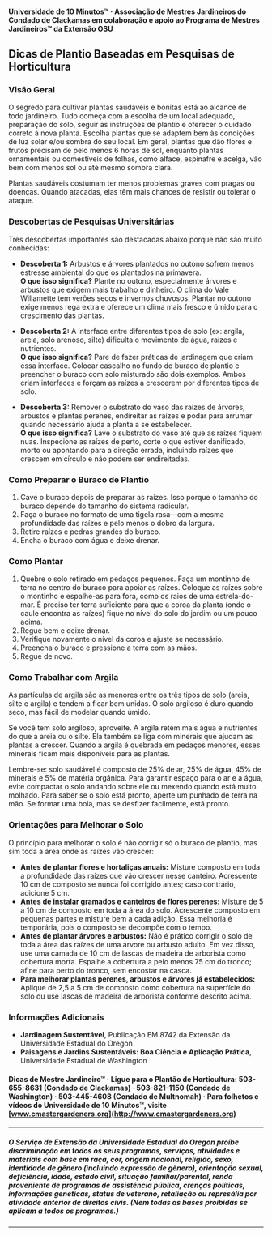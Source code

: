 #### Universidade de 10 Minutos™ · Associação de Mestres Jardineiros do Condado de Clackamas em colaboração e apoio ao Programa de Mestres Jardineiros™ da Extensão OSU

## Dicas de Plantio Baseadas em Pesquisas de Horticultura

### Visão Geral

O segredo para cultivar plantas saudáveis e bonitas está ao alcance de todo jardineiro. Tudo começa com a escolha de um local adequado, preparação do solo, seguir as instruções de plantio e oferecer o cuidado correto à nova planta. Escolha plantas que se adaptem bem às condições de luz solar e/ou sombra do seu local. Em geral, plantas que dão flores e frutos precisam de pelo menos 6 horas de sol, enquanto plantas ornamentais ou comestíveis de folhas, como alface, espinafre e acelga, vão bem com menos sol ou até mesmo sombra clara.

Plantas saudáveis costumam ter menos problemas graves com pragas ou doenças. Quando atacadas, elas têm mais chances de resistir ou tolerar o ataque.

### Descobertas de Pesquisas Universitárias

Três descobertas importantes são destacadas abaixo porque não são muito conhecidas:

- **Descoberta 1:** Arbustos e árvores plantados no outono sofrem menos estresse ambiental do que os plantados na primavera.  
  **O que isso significa?** Plante no outono, especialmente árvores e arbustos que exigem mais trabalho e dinheiro. O clima do Vale Willamette tem verões secos e invernos chuvosos. Plantar no outono exige menos rega extra e oferece um clima mais fresco e úmido para o crescimento das plantas.

- **Descoberta 2:** A interface entre diferentes tipos de solo (ex: argila, areia, solo arenoso, silte) dificulta o movimento de água, raízes e nutrientes.  
  **O que isso significa?** Pare de fazer práticas de jardinagem que criam essa interface. Colocar cascalho no fundo do buraco de plantio e preencher o buraco com solo misturado são dois exemplos. Ambos criam interfaces e forçam as raízes a crescerem por diferentes tipos de solo.

- **Descoberta 3:** Remover o substrato do vaso das raízes de árvores, arbustos e plantas perenes, endireitar as raízes e podar para arrumar quando necessário ajuda a planta a se estabelecer.  
  **O que isso significa?** Lave o substrato do vaso até que as raízes fiquem nuas. Inspecione as raízes de perto, corte o que estiver danificado, morto ou apontando para a direção errada, incluindo raízes que crescem em círculo e não podem ser endireitadas.

### Como Preparar o Buraco de Plantio

1. Cave o buraco depois de preparar as raízes. Isso porque o tamanho do buraco depende do tamanho do sistema radicular.
2. Faça o buraco no formato de uma tigela rasa—com a mesma profundidade das raízes e pelo menos o dobro da largura.
3. Retire raízes e pedras grandes do buraco.
4. Encha o buraco com água e deixe drenar.

### Como Plantar

1. Quebre o solo retirado em pedaços pequenos. Faça um montinho de terra no centro do buraco para apoiar as raízes. Coloque as raízes sobre o montinho e espalhe-as para fora, como os raios de uma estrela-do-mar. É preciso ter terra suficiente para que a coroa da planta (onde o caule encontra as raízes) fique no nível do solo do jardim ou um pouco acima.
2. Regue bem e deixe drenar.
3. Verifique novamente o nível da coroa e ajuste se necessário.
4. Preencha o buraco e pressione a terra com as mãos.
5. Regue de novo.

### Como Trabalhar com Argila

As partículas de argila são as menores entre os três tipos de solo (areia, silte e argila) e tendem a ficar bem unidas. O solo argiloso é duro quando seco, mas fácil de modelar quando úmido.

Se você tem solo argiloso, aproveite. A argila retém mais água e nutrientes do que a areia ou o silte. Ela também se liga com minerais que ajudam as plantas a crescer. Quando a argila é quebrada em pedaços menores, esses minerais ficam mais disponíveis para as plantas.

Lembre-se: solo saudável é composto de 25% de ar, 25% de água, 45% de minerais e 5% de matéria orgânica. Para garantir espaço para o ar e a água, evite compactar o solo andando sobre ele ou mexendo quando está muito molhado. Para saber se o solo está pronto, aperte um punhado de terra na mão. Se formar uma bola, mas se desfizer facilmente, está pronto.

### Orientações para Melhorar o Solo

O princípio para melhorar o solo é não corrigir só o buraco de plantio, mas sim toda a área onde as raízes vão crescer:

- **Antes de plantar flores e hortaliças anuais:** Misture composto em toda a profundidade das raízes que vão crescer nesse canteiro. Acrescente 10 cm de composto se nunca foi corrigido antes; caso contrário, adicione 5 cm.
- **Antes de instalar gramados e canteiros de flores perenes:** Misture de 5 a 10 cm de composto em toda a área do solo. Acrescente composto em pequenas partes e misture bem a cada adição. Essa melhoria é temporária, pois o composto se decompõe com o tempo.
- **Antes de plantar árvores e arbustos:** Não é prático corrigir o solo de toda a área das raízes de uma árvore ou arbusto adulto. Em vez disso, use uma camada de 10 cm de lascas de madeira de arborista como cobertura morta. Espalhe a cobertura a pelo menos 75 cm do tronco; afine para perto do tronco, sem encostar na casca.
- **Para melhorar plantas perenes, arbustos e árvores já estabelecidos:** Aplique de 2,5 a 5 cm de composto como cobertura na superfície do solo ou use lascas de madeira de arborista conforme descrito acima.

### Informações Adicionais

- **Jardinagem Sustentável**, Publicação EM 8742 da Extensão da Universidade Estadual do Oregon  
- **Paisagens e Jardins Sustentáveis: Boa Ciência e Aplicação Prática**, Universidade Estadual de Washington  

#### Dicas de Mestre Jardineiro™ · Ligue para o Plantão de Horticultura: 503-655-8631 (Condado de Clackamas) · 503-821-1150 (Condado de Washington) · 503-445-4608 (Condado de Multnomah) · Para folhetos e vídeos do Universidade de 10 Minutos™, visite [www.cmastergardeners.org](http://www.cmastergardeners.org)

---

##### O Serviço de Extensão da Universidade Estadual do Oregon proíbe discriminação em todos os seus programas, serviços, atividades e materiais com base em raça, cor, origem nacional, religião, sexo, identidade de gênero (incluindo expressão de gênero), orientação sexual, deficiência, idade, estado civil, situação familiar/parental, renda proveniente de programas de assistência pública, crenças políticas, informações genéticas, status de veterano, retaliação ou represália por atividade anterior de direitos civis. (Nem todas as bases proibidas se aplicam a todos os programas.)
---